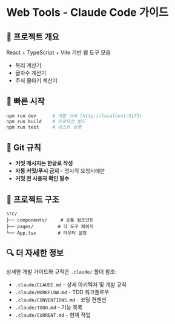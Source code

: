# Web Tools - Claude Code 가이드

## 🎯 프로젝트 개요
React + TypeScript + Vite 기반 웹 도구 모음
- 복리 계산기
- 글자수 계산기  
- 주식 물타기 계산기

## 🚀 빠른 시작
```bash
npm run dev      # 개발 서버 (http://localhost:5173)
npm run build    # 프로덕션 빌드
npm run test     # 테스트 실행
```

## 📌 Git 규칙
- **커밋 메시지는 한글로 작성**
- **자동 커밋/푸시 금지** - 명시적 요청시에만
- **커밋 전 사용자 확인 필수**

## 📁 프로젝트 구조
```
src/
├── components/     # 공통 컴포넌트
├── pages/         # 각 도구 페이지
└── App.tsx        # 라우터 설정
```

## 🔍 더 자세한 정보
상세한 개발 가이드와 규칙은 `.claude/` 폴더 참조:
- `.claude/CLAUDE.md` - 상세 아키텍처 및 개발 규칙
- `.claude/WORKFLOW.md` - TDD 워크플로우
- `.claude/CONVENTIONS.md` - 코딩 컨벤션
- `.claude/TODO.md` - 기능 목록
- `.claude/CURRENT.md` - 현재 작업